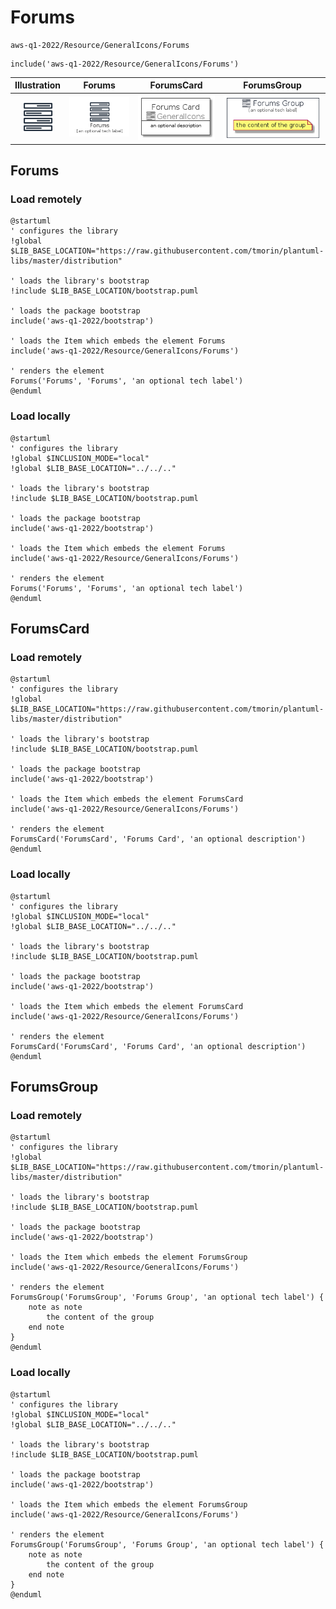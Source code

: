 # Forums


```text
aws-q1-2022/Resource/GeneralIcons/Forums
```

```text
include('aws-q1-2022/Resource/GeneralIcons/Forums')
```



| Illustration | Forums | ForumsCard | ForumsGroup |
| :---: | :---: | :---: | :---: |
| ![illustration for Illustration](../../../aws-q1-2022/Resource/GeneralIcons/Forums.png) | ![illustration for Forums](../../../aws-q1-2022/Resource/GeneralIcons/Forums.Local.png) | ![illustration for ForumsCard](../../../aws-q1-2022/Resource/GeneralIcons/ForumsCard.Local.png) | ![illustration for ForumsGroup](../../../aws-q1-2022/Resource/GeneralIcons/ForumsGroup.Local.png) |




## Forums

### Load remotely
```plantuml
@startuml
' configures the library
!global $LIB_BASE_LOCATION="https://raw.githubusercontent.com/tmorin/plantuml-libs/master/distribution"

' loads the library's bootstrap
!include $LIB_BASE_LOCATION/bootstrap.puml

' loads the package bootstrap
include('aws-q1-2022/bootstrap')

' loads the Item which embeds the element Forums
include('aws-q1-2022/Resource/GeneralIcons/Forums')

' renders the element
Forums('Forums', 'Forums', 'an optional tech label')
@enduml
```

### Load locally
```plantuml
@startuml
' configures the library
!global $INCLUSION_MODE="local"
!global $LIB_BASE_LOCATION="../../.."

' loads the library's bootstrap
!include $LIB_BASE_LOCATION/bootstrap.puml

' loads the package bootstrap
include('aws-q1-2022/bootstrap')

' loads the Item which embeds the element Forums
include('aws-q1-2022/Resource/GeneralIcons/Forums')

' renders the element
Forums('Forums', 'Forums', 'an optional tech label')
@enduml
```

## ForumsCard

### Load remotely
```plantuml
@startuml
' configures the library
!global $LIB_BASE_LOCATION="https://raw.githubusercontent.com/tmorin/plantuml-libs/master/distribution"

' loads the library's bootstrap
!include $LIB_BASE_LOCATION/bootstrap.puml

' loads the package bootstrap
include('aws-q1-2022/bootstrap')

' loads the Item which embeds the element ForumsCard
include('aws-q1-2022/Resource/GeneralIcons/Forums')

' renders the element
ForumsCard('ForumsCard', 'Forums Card', 'an optional description')
@enduml
```

### Load locally
```plantuml
@startuml
' configures the library
!global $INCLUSION_MODE="local"
!global $LIB_BASE_LOCATION="../../.."

' loads the library's bootstrap
!include $LIB_BASE_LOCATION/bootstrap.puml

' loads the package bootstrap
include('aws-q1-2022/bootstrap')

' loads the Item which embeds the element ForumsCard
include('aws-q1-2022/Resource/GeneralIcons/Forums')

' renders the element
ForumsCard('ForumsCard', 'Forums Card', 'an optional description')
@enduml
```

## ForumsGroup

### Load remotely
```plantuml
@startuml
' configures the library
!global $LIB_BASE_LOCATION="https://raw.githubusercontent.com/tmorin/plantuml-libs/master/distribution"

' loads the library's bootstrap
!include $LIB_BASE_LOCATION/bootstrap.puml

' loads the package bootstrap
include('aws-q1-2022/bootstrap')

' loads the Item which embeds the element ForumsGroup
include('aws-q1-2022/Resource/GeneralIcons/Forums')

' renders the element
ForumsGroup('ForumsGroup', 'Forums Group', 'an optional tech label') {
    note as note
        the content of the group
    end note
}
@enduml
```

### Load locally
```plantuml
@startuml
' configures the library
!global $INCLUSION_MODE="local"
!global $LIB_BASE_LOCATION="../../.."

' loads the library's bootstrap
!include $LIB_BASE_LOCATION/bootstrap.puml

' loads the package bootstrap
include('aws-q1-2022/bootstrap')

' loads the Item which embeds the element ForumsGroup
include('aws-q1-2022/Resource/GeneralIcons/Forums')

' renders the element
ForumsGroup('ForumsGroup', 'Forums Group', 'an optional tech label') {
    note as note
        the content of the group
    end note
}
@enduml
```

